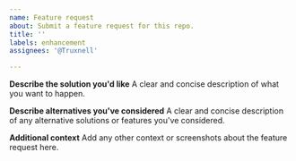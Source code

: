 ```yaml
---
name: Feature request
about: Submit a feature request for this repo.
title: ''
labels: enhancement
assignees: '@Truxnell'

---
```


**Describe the solution you'd like**
A clear and concise description of what you want to happen.

**Describe alternatives you've considered**
A clear and concise description of any alternative solutions or features you've considered.

**Additional context**
Add any other context or screenshots about the feature request here.
